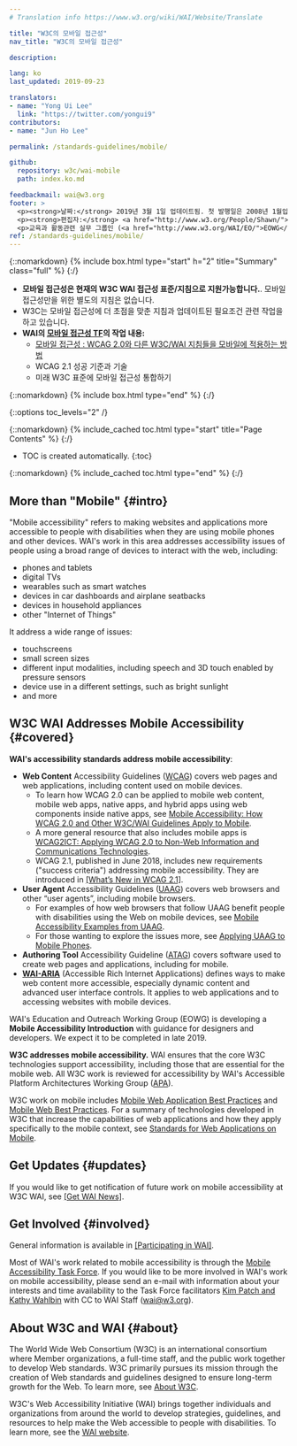 ```yaml
---
# Translation info https://www.w3.org/wiki/WAI/Website/Translate

title: "W3C의 모바일 접근성"
nav_title: "W3C의 모바일 접근성"

description: 

lang: ko
last_updated: 2019-09-23

translators: 
- name: "Yong Ui Lee"
  link: "https://twitter.com/yongui9"
contributors:
- name: "Jun Ho Lee"

permalink: /standards-guidelines/mobile/

github:
  repository: w3c/wai-mobile
  path: index.ko.md

feedbackmail: wai@w3.org
footer: >
  <p><strong>날짜:</strong> 2019년 3월 1일 업데이트됨. 첫 발행일은 2008년 1월입니다.</p>
  <p><strong>편집자:</strong> <a href="http://www.w3.org/People/Shawn/">Shawn Lawton Henry</a>. 기여자: <a href="http://www.w3.org/People/Brewer/">Judy Brewer</a>.</p>
  <p>교육과 활동관련 실무 그룹인 (<a href="http://www.w3.org/WAI/EO/">EOWG</a>)의 지원을 받아 제작되었습니다.</p>
ref: /standards-guidelines/mobile/
---
```


{::nomarkdown}
{% include box.html type="start" h="2" title="Summary" class="full" %}
{:/}

-   **모바일 접근성은 현재의 W3C WAI 접근성 표준/지침으로 지원가능합니다.**. 모바일 접근성만을 위한 별도의 지침은 없습니다.
-   W3C는 모바일 접근성에 더 초점을 맞춘 지침과 업데이트된 필요조건 관련 작업을 하고 있습니다.
-   **WAI의 [모바일 접근성 TF](https://www.w3.org/WAI/GL/mobile-a11y-tf/)의 작업 내용:**
    -   [모바일 접근성 : WCAG 2.0와 다른 W3C/WAI 지침들을 모바일에 적용하는 방법](http://www.w3.org/TR/mobile-accessibility-mapping/)
    -   WCAG 2.1 성공 기준과 기술
    -   미래 W3C 표준에 모바일 접근성 통합하기

{::nomarkdown}
{% include box.html type="end" %}
{:/}


{::options toc_levels="2" /}

{::nomarkdown}
{% include_cached toc.html type="start" title="Page Contents" %}
{:/}

-   TOC is created automatically.
{:toc}

{::nomarkdown}
{% include_cached toc.html type="end" %}
{:/}

## More than "Mobile" {#intro}

"Mobile accessibility" refers to making websites and applications more accessible to people with disabilities when they are using mobile phones and other devices. WAI's work in this area addresses accessibility issues of people using a broad range of devices to interact with the web, including:

-   phones and tablets
-   digital TVs
-   wearables such as smart watches
-   devices in car dashboards and airplane seatbacks
-   devices in household appliances
-   other "Internet of Things"

It address a wide range of issues:

-   touchscreens
-   small screen sizes
-   different input modalities, including speech and 3D touch enabled by
    pressure sensors
-   device use in a different settings, such as bright sunlight
-   and more

## W3C WAI Addresses Mobile Accessibility {#covered}

**WAI's accessibility standards address mobile accessibility**:

-   **Web Content** Accessibility Guidelines ([WCAG](/standards-guidelines/wcag/)) covers web pages and web applications, including content used on mobile devices.
    -   To learn how WCAG 2.0 can be applied to mobile web content, mobile web apps, native apps, and hybrid apps using web components inside native apps, see [Mobile Accessibility: How WCAG 2.0 and Other W3C/WAI Guidelines Apply to Mobile](http://www.w3.org/TR/mobile-accessibility-mapping/).
    -   A more general resource that also includes mobile apps is [WCAG2ICT: Applying WCAG 2.0 to Non-Web Information and Communications Technologies](http://www.w3.org/TR/wcag2ict/).
    -   WCAG 2.1, published in June 2018, includes new requirements ("success criteria") addressing mobile accessibility. They are introduced in [[What’s New in WCAG 2.1]](/standards-guidelines/wcag/new-in-21/).
-   **User Agent** Accessibility Guidelines ([UAAG](/standards-guidelines/uaag/)) covers web browsers and other “user agents”, including mobile browsers.
    -   For examples of how web browsers that follow UAAG benefit people with disabilities using the Web on mobile devices, see [Mobile Accessibility Examples from UAAG](http://www.w3.org/TR/IMPLEMENTING-UAAG20/mobile).
    -   For those wanting to explore the issues more, see [Applying UAAG to Mobile Phones](http://www.w3.org/WAI/UA/work/wiki/Applying_UAAG_to_Mobile_Phones).
-   **Authoring Tool** Accessibility Guideline ([ATAG](/standards-guidelines/atag/)) covers software used to create web pages and applications, including for mobile.
-   **[WAI-ARIA](/standards-guidelines/aria/)** (Accessible Rich Internet Applications) defines ways to make web content more accessible, especially dynamic content and advanced user interface controls. It applies to web applications and to accessing websites with mobile devices.

WAI's Education and Outreach Working Group (EOWG) is developing a **Mobile Accessibility Introduction** with guidance for designers and developers. We expect it to be completed in late 2019.

**W3C addresses mobile accessibility.** WAI ensures that the core W3C technologies support accessibility, including those that are essential for the mobile web. All W3C work is reviewed for accessibility by WAI's Accessible Platform Architectures Working Group ([APA](https://www.w3.org/WAI/APA/)).

W3C work on mobile includes [Mobile Web Application Best Practices](http://www.w3.org/TR/mwabp/) and [Mobile Web Best Practices](http://www.w3.org/TR/mobile-bp/). For a summary of technologies developed in W3C that increase the capabilities of web applications and how they apply specifically to the mobile context, see [Standards for Web Applications on Mobile](http://www.w3.org/Mobile/mobile-web-app-state/).

## Get Updates {#updates}

If you would like to get notification of future work on mobile accessibility at W3C WAI, see [[Get WAI News]](/news/subscribe/).

## Get Involved {#involved}

General information is available in [[Participating in WAI]](/about/participating/).

Most of WAI's work related to mobile accessibility is through the [Mobile Accessibility Task Force](https://www.w3.org/WAI/GL/mobile-a11y-tf/). If you would like to be more involved in WAI's work on mobile accessibility, please send an e-mail with information about your interests and time availability to the Task Force facilitators [Kim Patch and Kathy Wahlbin](mailto:kathy@interactiveaccessibility.com,Kim@redstartsystems.com?cc=wai@w3.org,shadi@w3.org&subject=Mobile%20Accessibility%20Task%20Force%20Enquiry) with CC to WAI Staff (wai@w3.org).

## About W3C and WAI {#about}

The World Wide Web Consortium (W3C) is an international consortium where Member organizations, a full-time staff, and the public work together to develop Web standards. W3C primarily pursues its mission through the creation of Web standards and guidelines designed to ensure long-term growth for the Web. To learn more, see [About W3C](http://www.w3.org/Consortium/).

W3C's Web Accessibility Initiative (WAI) brings together individuals and organizations from around the world to develop strategies, guidelines, and resources to help make the Web accessible to people with disabilities. To learn more, see the [WAI website](http://www.w3.org/WAI/).
